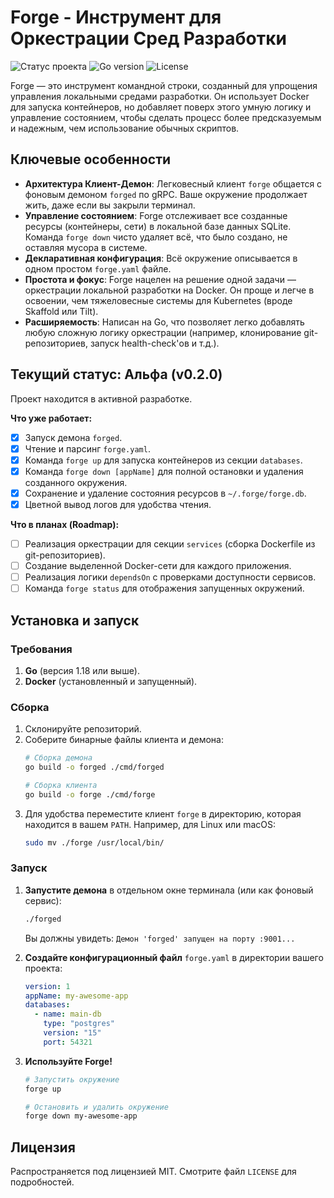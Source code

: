 # Forge - Инструмент для Оркестрации Сред Разработки

![Статус проекта](https://img.shields.io/badge/status-в%20разработке-yellow)
![Go version](https://img.shields.io/badge/go-1.18+-blue.svg)
![License](https://img.shields.io/badge/license-MIT-green.svg)

Forge — это инструмент командной строки, созданный для упрощения управления локальными средами разработки. Он использует Docker для запуска контейнеров, но добавляет поверх этого умную логику и управление состоянием, чтобы сделать процесс более предсказуемым и надежным, чем использование обычных скриптов.

## Ключевые особенности

-   **Архитектура Клиент-Демон**: Легковесный клиент `forge` общается с фоновым демоном `forged` по gRPC. Ваше окружение продолжает жить, даже если вы закрыли терминал.
-   **Управление состоянием**: Forge отслеживает все созданные ресурсы (контейнеры, сети) в локальной базе данных SQLite. Команда `forge down` чисто удаляет всё, что было создано, не оставляя мусора в системе.
-   **Декларативная конфигурация**: Всё окружение описывается в одном простом `forge.yaml` файле.
-   **Простота и фокус**: Forge нацелен на решение одной задачи — оркестрации локальной разработки на Docker. Он проще и легче в освоении, чем тяжеловесные системы для Kubernetes (вроде Skaffold или Tilt).
-   **Расширяемость**: Написан на Go, что позволяет легко добавлять любую сложную логику оркестрации (например, клонирование git-репозиториев, запуск health-check'ов и т.д.).

## Текущий статус: Альфа (v0.2.0)

Проект находится в активной разработке.

**Что уже работает:**
-   [x] Запуск демона `forged`.
-   [x] Чтение и парсинг `forge.yaml`.
-   [x] Команда `forge up` для запуска контейнеров из секции `databases`.
-   [x] Команда `forge down [appName]` для полной остановки и удаления созданного окружения.
-   [x] Сохранение и удаление состояния ресурсов в `~/.forge/forge.db`.
-   [x] Цветной вывод логов для удобства чтения.

**Что в планах (Roadmap):**
-   [ ] Реализация оркестрации для секции `services` (сборка Dockerfile из git-репозиториев).
-   [ ] Создание выделенной Docker-сети для каждого приложения.
-   [ ] Реализация логики `dependsOn` с проверками доступности сервисов.
-   [ ] Команда `forge status` для отображения запущенных окружений.

## Установка и запуск

### Требования
1.  **Go** (версия 1.18 или выше).
2.  **Docker** (установленный и запущенный).

### Сборка
1.  Склонируйте репозиторий.
2.  Соберите бинарные файлы клиента и демона:
    ```bash
    # Сборка демона
    go build -o forged ./cmd/forged

    # Сборка клиента
    go build -o forge ./cmd/forge
    ```
3.  Для удобства переместите клиент `forge` в директорию, которая находится в вашем `PATH`. Например, для Linux или macOS:
    ```bash
    sudo mv ./forge /usr/local/bin/
    ```

### Запуск
1.  **Запустите демона** в отдельном окне терминала (или как фоновый сервис):
    ```bash
    ./forged
    ```
    Вы должны увидеть: `Демон 'forged' запущен на порту :9001...`

2.  **Создайте конфигурационный файл** `forge.yaml` в директории вашего проекта:
    ```yaml
    version: 1
    appName: my-awesome-app
    databases:
      - name: main-db
        type: "postgres"
        version: "15"
        port: 54321
    ```

3.  **Используйте Forge!**
    ```bash
    # Запустить окружение
    forge up

    # Остановить и удалить окружение
    forge down my-awesome-app
    ```

## Лицензия
Распространяется под лицензией MIT. Смотрите файл `LICENSE` для подробностей.